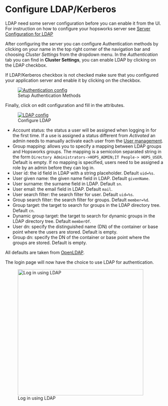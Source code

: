 # Configure LDAP/Kerberos

LDAP need some server configuration before you can enable it from the UI. For instruction on how to 
configure your hopsworks server see 
[Server Configuration for LDAP](./configure-server.md#server-configuration-for-ldap)

After configuring the server you can configure Authentication methods by clicking on your name in the top right 
corner of the navigation bar and choosing *Cluster Settings* from the dropdown menu.
In the _Authentication_ tab you can find in **Cluster Settings**, you can enable LDAP by clicking on the LDAP checkbox.

If LDAP/Kerberos checkbox is not checked make sure that you configured your application server and enable it by 
clicking on the checkbox.

<figure>
  <a  href="../../../assets/images/admin/auth-config.png">
    <img src="../../../assets/images/admin/auth-config.png" alt="Authentication config" />
  </a>
  <figcaption>Setup Authentication Methods</figcaption>
</figure>

Finally, click on edit configuration and fill in the attributes.

<figure>
  <a  href="../../../assets/images/admin/ldap/configure-ldap.png">
    <img src="../../../assets/images/admin/ldap/configure-ldap.png" alt="LDAP config" />
  </a>
  <figcaption>Configure LDAP</figcaption>
</figure>

- Account status: the status a user will be assigned when logging in for the first time. If a use is assigned a status 
  different from _Activated_ an admin needs to manually activate each user from the [User management](../user.md).
- Group mapping: allows you to specify a mapping between LDAP groups and Hopsworks groups. The mapping is a 
  semicolon separated string in the form ```Directory Administrators->HOPS_ADMIN;IT People-> HOPS_USER```. Default
  is empty. If no mapping is specified, users need to be assigned a role by an admin before they can log in.
- User id: the id field in LDAP with a string placeholder. Default ```uid=%s```.
- User given name: the given name field in LDAP. Default ```givenName```.
- User surname: the surname field in LDAP. Default ```sn```.
- User email: the email field in LDAP. Default ```mail```.
- User search filter: the search filter for user. Default ```uid=%s```.
- Group search filter: the search filter for groups. Default ```member=%d```.
- Group target: the target to search for groups in the LDAP directory tree. Default ```cn```.
- Dynamic group target: the target to search for dynamic groups in the LDAP directory tree. Default ```memberOf```.
- User dn: specify the distinguished name (DN) of the container or base point where the users are stored. Default is 
  empty. 
- Group dn: specify the DN of the container or base point where the groups are stored. Default is empty.

All defaults are taken from [OpenLDAP](https://www.openldap.org/).

The login page will now have the choice to use LDAP for authentication.
<figure>
  <a  href="../../../assets/images/admin/ldap/login-ldap.png">
    <img width="400px" src="../../../assets/images/admin/ldap/login-ldap.png" alt="Log in using LDAP" />
  </a>
  <figcaption>Log in using LDAP</figcaption>
</figure>
